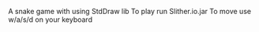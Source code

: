 A snake game with using StdDraw lib
To play run Slither.io.jar
To move use w/a/s/d on your keyboard
